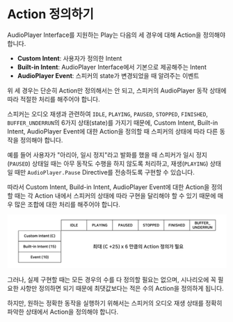 # Action 정의하기

AudioPlayer Interface를 지원하는 Play는 다음의 세 경우에 대해 Action을 정의해야 합니다.

* **Custom Intent**: 사용자가 정의한 Intent
* **Built-in Intent**: AudioPlayer Interface에서 기본으로 제공해주는 Intent
* **AudioPlayer Event**: 스피커의 state가 변경되었을 때 알려주는 이벤트

위 세 경우는 단순히 Action만 정의해서는 안 되고, 스피커의 AudioPlayer 동작 상태에 따라 적절한 처리를 해주어야 합니다.

스피커는 오디오 재생과 관련하여 `IDLE`, `PLAYING`, `PAUSED`, `STOPPED`, `FINISHED`, `BUFFER_UNDERRUN`의 6가지 상태\(state\)를 가지기 때문에, Custom Intent, Built-in Intent, AudioPlayer Event에 대한 Action을 정의할 때 스피커의 상태에 따라 다른 동작을 정의해야 합니다.

예를 들어 사용자가 "아리아, 일시 정지"라고 발화를 했을 때 스피커가 일시 정지\(`PAUSED`\) 상태일 때는 아무 동작도 수행을 하지 않도록 처리하고, 재생\(`PLAYING`\) 상태일 때만 `AudioPlayer.Pause` Directive를 전송하도록 구현할 수 있습니다.

따라서 Custom Intent, Build-in Intent, AudioPlayer Event에 대한 Action을 정의할 때는 각 Action 내에서 스피커의 상태에 따라 구현을 달리해야 할 수 있기 때문에 매우 많은 조합에 대한 처리를 해주어야 합니다.

![](../../../.gitbook/assets/ch3_3262_03-1.png)

그러나, 실제 구현할 때는 모든 경우의 수를 다 정의할 필요는 없으며, 시나리오에 꼭 필요한 사항만 정의하면 되기 때문에 최댓값보다는 적은 수의 Action을 정의하게 됩니다.

하지만, 원하는 정확한 동작을 실행하기 위해서는 스피커의 오디오 재생 상태를 정확히 파악한 상태에서 Action을 정의해야 합니다.

